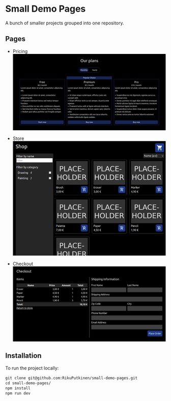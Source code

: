 # Small Demo Pages

A bunch of smaller projects grouped into one repository.

## Pages

* Pricing
![A screenshot of the pricing page](https://github.com/RikuPutkinen/small-demo-pages/blob/main/public/pricing-img.png?raw=true)

* Store
![A screenshot of the store page](https://github.com/RikuPutkinen/small-demo-pages/blob/main/public/shop-img.png?raw=true)

* Checkout
![A screenshot of the store page](https://github.com/RikuPutkinen/small-demo-pages/blob/main/public/checkout-img.png?raw=true)

## Installation

To run the project locally:
```
git clone git@github.com:RikuPutkinen/small-demo-pages.git
cd small-demo-pages/
npm install
npm run dev
```